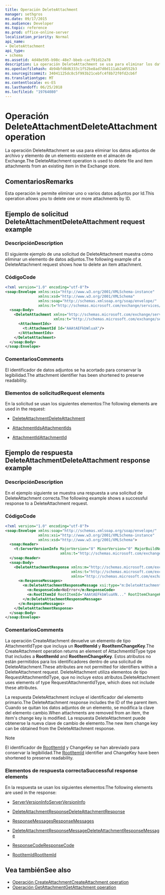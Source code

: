 ```yaml
---
title: Operación DeleteAttachment
manager: sethgros
ms.date: 09/17/2015
ms.audience: Developer
ms.topic: reference
ms.prod: office-online-server
localization_priority: Normal
api_name:
- DeleteAttachment
api_type:
- schema
ms.assetid: 4d48e595-b98c-48e7-bbeb-cacf91d12a78
description: La operación DeleteAttachment se usa para eliminar los datos adjuntos de archivo y elemento de un elemento existente en el almacén de Exchange.
ms.openlocfilehash: 4b94bfd8d6333c1f52be8ad7d0d111ab2a0552b3
ms.sourcegitcommit: 34041125dc8c5f993b21cebfc4f8b72f0fd2cb6f
ms.translationtype: MT
ms.contentlocale: es-ES
ms.lasthandoff: 06/25/2018
ms.locfileid: "19764080"
---
```

# <a name="deleteattachment-operation"></a><span data-ttu-id="f600b-103">Operación DeleteAttachment</span><span class="sxs-lookup"><span data-stu-id="f600b-103">DeleteAttachment operation</span></span>

<span data-ttu-id="f600b-104">La operación DeleteAttachment se usa para eliminar los datos adjuntos de archivo y elemento de un elemento existente en el almacén de Exchange.</span><span class="sxs-lookup"><span data-stu-id="f600b-104">The DeleteAttachment operation is used to delete file and item attachments from an existing item in the Exchange store.</span></span>
  
## <a name="remarks"></a><span data-ttu-id="f600b-105">Comentarios</span><span class="sxs-lookup"><span data-stu-id="f600b-105">Remarks</span></span>

<span data-ttu-id="f600b-106">Esta operación le permite eliminar uno o varios datos adjuntos por Id.</span><span class="sxs-lookup"><span data-stu-id="f600b-106">This operation allows you to delete one or more attachments by ID.</span></span>
  
## <a name="deleteattachment-request-example"></a><span data-ttu-id="f600b-107">Ejemplo de solicitud DeleteAttachment</span><span class="sxs-lookup"><span data-stu-id="f600b-107">DeleteAttachment request example</span></span>

### <a name="description"></a><span data-ttu-id="f600b-108">Descripción</span><span class="sxs-lookup"><span data-stu-id="f600b-108">Description</span></span>

<span data-ttu-id="f600b-109">El siguiente ejemplo de una solicitud de DeleteAttachment muestra cómo eliminar un elemento de datos adjuntos.</span><span class="sxs-lookup"><span data-stu-id="f600b-109">The following example of a DeleteAttachment request shows how to delete an item attachment.</span></span>
  
### <a name="code"></a><span data-ttu-id="f600b-110">Código</span><span class="sxs-lookup"><span data-stu-id="f600b-110">Code</span></span>

```XML
<?xml version="1.0" encoding="utf-8"?>
<soap:Envelope xmlns:xsi="http://www.w3.org/2001/XMLSchema-instance"
               xmlns:xsd="http://www.w3.org/2001/XMLSchema"
               xmlns:soap="http://schemas.xmlsoap.org/soap/envelope/"
               xmlns:t="http://schemas.microsoft.com/exchange/services/2006/types">
  <soap:Body>
    <DeleteAttachment xmlns="http://schemas.microsoft.com/exchange/services/2006/messages"
                      xmlns:t="http://schemas.microsoft.com/exchange/services/2006/types">
      <AttachmentIds>
        <t:AttachmentId Id="AAAtAEFkbWluaX"/>
      </AttachmentIds>
    </DeleteAttachment>
  </soap:Body>
</soap:Envelope>
```

### <a name="comments"></a><span data-ttu-id="f600b-111">Comentarios</span><span class="sxs-lookup"><span data-stu-id="f600b-111">Comments</span></span>

<span data-ttu-id="f600b-112">El identificador de datos adjuntos se ha acortado para conservar la legibilidad.</span><span class="sxs-lookup"><span data-stu-id="f600b-112">The attachment identifier has been shortened to preserve readability.</span></span>
  
### <a name="request-elements"></a><span data-ttu-id="f600b-113">Elementos de solicitud</span><span class="sxs-lookup"><span data-stu-id="f600b-113">Request elements</span></span>

<span data-ttu-id="f600b-114">En la solicitud se usan los siguientes elementos:</span><span class="sxs-lookup"><span data-stu-id="f600b-114">The following elements are used in the request:</span></span>
  
- [<span data-ttu-id="f600b-115">DeleteAttachment</span><span class="sxs-lookup"><span data-stu-id="f600b-115">DeleteAttachment</span></span>](deleteattachment.md)
    
- [<span data-ttu-id="f600b-116">AttachmentIds</span><span class="sxs-lookup"><span data-stu-id="f600b-116">AttachmentIds</span></span>](attachmentids.md)
    
- [<span data-ttu-id="f600b-117">AttachmentId</span><span class="sxs-lookup"><span data-stu-id="f600b-117">AttachmentId</span></span>](attachmentid.md)
    
## <a name="deleteattachment-response-example"></a><span data-ttu-id="f600b-118">Ejemplo de respuesta DeleteAttachment</span><span class="sxs-lookup"><span data-stu-id="f600b-118">DeleteAttachment response example</span></span>

### <a name="description"></a><span data-ttu-id="f600b-119">Descripción</span><span class="sxs-lookup"><span data-stu-id="f600b-119">Description</span></span>

<span data-ttu-id="f600b-120">En el ejemplo siguiente se muestra una respuesta a una solicitud de DeleteAttachment correcta.</span><span class="sxs-lookup"><span data-stu-id="f600b-120">The following example shows a successful response to a DeleteAttachment request.</span></span>
  
### <a name="code"></a><span data-ttu-id="f600b-121">Código</span><span class="sxs-lookup"><span data-stu-id="f600b-121">Code</span></span>

```XML
<?xml version="1.0" encoding="utf-8"?>
<soap:Envelope xmlns:soap="http://schemas.xmlsoap.org/soap/envelope/" 
               xmlns:xsi="http://www.w3.org/2001/XMLSchema-instance" 
               xmlns:xsd="http://www.w3.org/2001/XMLSchema">
  <soap:Header>
    <t:ServerVersionInfo MajorVersion="8" MinorVersion="0" MajorBuildNumber="662" MinorBuildNumber="0" 
                         xmlns:t="http://schemas.microsoft.com/exchange/services/2006/types"/>
  </soap:Header>
  <soap:Body>
    <DeleteAttachmentResponse xmlns:m="http://schemas.microsoft.com/exchange/services/2006/messages" 
                              xmlns:t="http://schemas.microsoft.com/exchange/services/2006/types" 
                              xmlns="http://schemas.microsoft.com/exchange/services/2006/messages">
      <m:ResponseMessages>
        <m:DeleteAttachmentResponseMessage xsi:type="m:DeleteAttachmentResponseMessageType" ResponseClass="Success">
          <m:ResponseCode>NoError</m:ResponseCode>
          <m:RootItemId RootItemId="AAAtAEFkbWluaXN..." RootItemChangeKey="CQAAABYAA..."/>
        </m:DeleteAttachmentResponseMessage>
      </m:ResponseMessages>
    </DeleteAttachmentResponse>
  </soap:Body>
</soap:Envelope>
```

### <a name="comments"></a><span data-ttu-id="f600b-122">Comentarios</span><span class="sxs-lookup"><span data-stu-id="f600b-122">Comments</span></span>

<span data-ttu-id="f600b-123">La operación CreateAttachment devuelve un elemento de tipo AttachmentIdType que incluya un **RootItemId** y **RootItemChangeKey**.</span><span class="sxs-lookup"><span data-stu-id="f600b-123">The CreateAttachment operation returns an element of AttachmentIdType type that includes a **RootItemId** and **RootItemChangeKey**.</span></span> <span data-ttu-id="f600b-124">Estos atributos no están permitidos para los identificadores dentro de una solicitud de DeleteAttachment.</span><span class="sxs-lookup"><span data-stu-id="f600b-124">These attributes are not permitted for identifiers within a DeleteAttachment request.</span></span> <span data-ttu-id="f600b-125">DeleteAttachment utiliza elementos de tipo RequestAttachmentIdType, que no incluye estos atributos.</span><span class="sxs-lookup"><span data-stu-id="f600b-125">DeleteAttachment uses elements of type RequestAttachmentIdType, which does not include these attributes.</span></span>
  
<span data-ttu-id="f600b-126">La respuesta DeleteAttachment incluye el identificador del elemento primario.</span><span class="sxs-lookup"><span data-stu-id="f600b-126">The DeleteAttachment response includes the ID of the parent item.</span></span> <span data-ttu-id="f600b-127">Cuando se quitan los datos adjuntos de un elemento, se modifica la clave del elemento cambio.</span><span class="sxs-lookup"><span data-stu-id="f600b-127">When attachments are removed from an item, the item's change key is modified.</span></span> <span data-ttu-id="f600b-128">La respuesta DeleteAttachment puede obtenerse la nueva clave de cambio de elemento.</span><span class="sxs-lookup"><span data-stu-id="f600b-128">The new item change key can be obtained from the DeleteAttachment response.</span></span>
  
> [!NOTE]
> <span data-ttu-id="f600b-129">El identificador de [RootItemId](rootitemid.md) y ChangeKey se han abreviado para conservar la legibilidad.</span><span class="sxs-lookup"><span data-stu-id="f600b-129">The [RootItemId](rootitemid.md) identifier and ChangeKey have been shortened to preserve readability.</span></span> 
  
### <a name="successful-response-elements"></a><span data-ttu-id="f600b-130">Elementos de respuesta correcta</span><span class="sxs-lookup"><span data-stu-id="f600b-130">Successful response elements</span></span>

<span data-ttu-id="f600b-131">En la respuesta se usan los siguientes elementos:</span><span class="sxs-lookup"><span data-stu-id="f600b-131">The following elements are used in the response:</span></span>
  
- [<span data-ttu-id="f600b-132">ServerVersionInfo</span><span class="sxs-lookup"><span data-stu-id="f600b-132">ServerVersionInfo</span></span>](serverversioninfo.md)
    
- [<span data-ttu-id="f600b-133">DeleteAttachmentResponse</span><span class="sxs-lookup"><span data-stu-id="f600b-133">DeleteAttachmentResponse</span></span>](deleteattachmentresponse.md)
    
- [<span data-ttu-id="f600b-134">ResponseMessages</span><span class="sxs-lookup"><span data-stu-id="f600b-134">ResponseMessages</span></span>](responsemessages.md)
    
- [<span data-ttu-id="f600b-135">DeleteAttachmentResponseMessage</span><span class="sxs-lookup"><span data-stu-id="f600b-135">DeleteAttachmentResponseMessage</span></span>](deleteattachmentresponsemessage.md)
    
- [<span data-ttu-id="f600b-136">ResponseCode</span><span class="sxs-lookup"><span data-stu-id="f600b-136">ResponseCode</span></span>](responsecode.md)
    
- [<span data-ttu-id="f600b-137">RootItemId</span><span class="sxs-lookup"><span data-stu-id="f600b-137">RootItemId</span></span>](rootitemid.md)
    
## <a name="see-also"></a><span data-ttu-id="f600b-138">Vea también</span><span class="sxs-lookup"><span data-stu-id="f600b-138">See also</span></span>

- [<span data-ttu-id="f600b-139">Operación CreateAttachment</span><span class="sxs-lookup"><span data-stu-id="f600b-139">CreateAttachment operation</span></span>](createattachment-operation.md) 
- [<span data-ttu-id="f600b-140">Operación GetAttachment</span><span class="sxs-lookup"><span data-stu-id="f600b-140">GetAttachment operation</span></span>](getattachment-operation.md)

